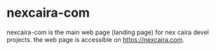 # nexcaira-com
nexcaira-com is the main web page (landing page) for nex caira devel projects. the web page is accessible on https://nexcaira.com.
